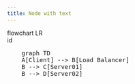 ```yaml
---
title: Node with text
---
```

flowchart LR  
    id

<pre class="mermaid">
    graph TD
    A[Client] --> B[Load Balancer]
    B --> C[Server01]
    B --> D[Server02]
</pre>
